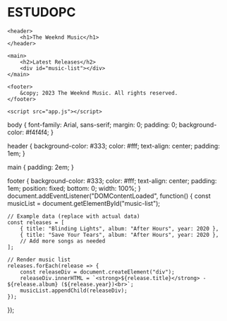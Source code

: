 # ESTUDOPC
<!DOCTYPE html>
<html lang="en">
<head>
    <meta charset="UTF-8">
    <meta name="viewport" content="width=device-width, initial-scale=1.0">
    <link rel="stylesheet" href="styles.css">
    <title>The Weeknd Music</title>
</head>
<body>

    <header>
        <h1>The Weeknd Music</h1>
    </header>

    <main>
        <h2>Latest Releases</h2>
        <div id="music-list"></div>
    </main>

    <footer>
        &copy; 2023 The Weeknd Music. All rights reserved.
    </footer>

    <script src="app.js"></script>
</body>
</html>
body {
    font-family: Arial, sans-serif;
    margin: 0;
    padding: 0;
    background-color: #f4f4f4;
}

header {
    background-color: #333;
    color: #fff;
    text-align: center;
    padding: 1em;
}

main {
    padding: 2em;
}

footer {
    background-color: #333;
    color: #fff;
    text-align: center;
    padding: 1em;
    position: fixed;
    bottom: 0;
    width: 100%;
}
document.addEventListener("DOMContentLoaded", function() {
    const musicList = document.getElementById("music-list");

    // Example data (replace with actual data)
    const releases = [
        { title: "Blinding Lights", album: "After Hours", year: 2020 },
        { title: "Save Your Tears", album: "After Hours", year: 2020 },
        // Add more songs as needed
    ];

    // Render music list
    releases.forEach(release => {
        const releaseDiv = document.createElement("div");
        releaseDiv.innerHTML = `<strong>${release.title}</strong> - ${release.album} (${release.year})<br>`;
        musicList.appendChild(releaseDiv);
    });
});
